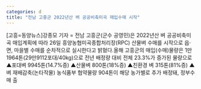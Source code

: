 ```yaml
---
categories: d
title: "전남 고흥군 2022년산 벼 공공비축미곡 매입수매 시작"
---
```

[고흥=동양뉴스]강종모 기자 = 전남 고흥군(군수 공영민)은 2022년산 벼 공공비축미곡 매입계획에 따라 26일 흥양농협미곡종합처리장(RPC) 산물벼 수매를 시작으로 읍·면, 마을별 수매를 순차적으로 실시한다고 밝혔다.올해 고흥군의 매입(수매)물량은 1만1964톤(29만9112포대/40kg)으로 전년 배정량 대비 전체 23.3%가 증가된 물량으로 ▲포대벼 9945톤(14.7%증) ▲산물벼 800톤(18%증) ▲친환경 벼 315톤(81%증) ▲벼 재배감축(논타작물) 농식품부 협약물량 904톤이 해당 농가별로 추가 배정돼, 정부수매 출